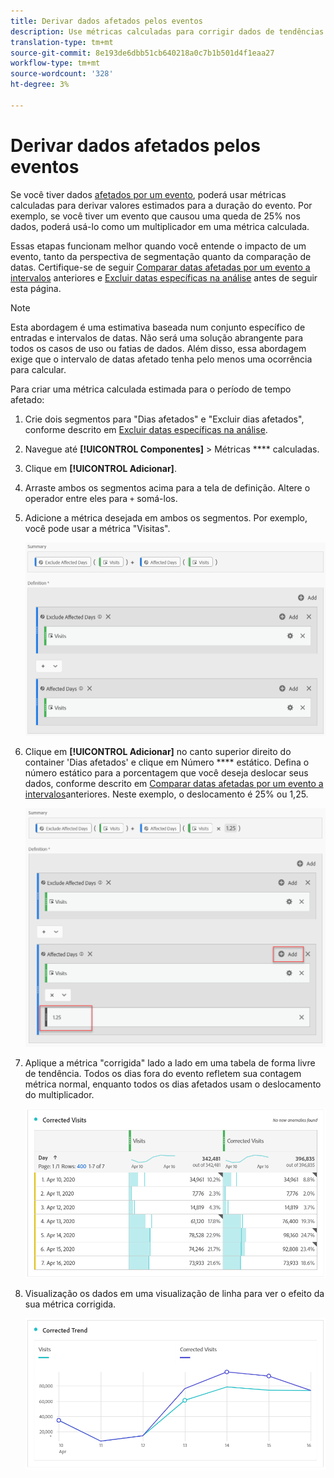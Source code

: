 ```yaml
---
title: Derivar dados afetados pelos eventos
description: Use métricas calculadas para corrigir dados de tendências afetados por um evento.
translation-type: tm+mt
source-git-commit: 8e193de6dbb51cb640218a0c7b1b501d4f1eaa27
workflow-type: tm+mt
source-wordcount: '328'
ht-degree: 3%

---
```



# Derivar dados afetados pelos eventos

Se você tiver dados [afetados por um evento](overview.md), poderá usar métricas calculadas para derivar valores estimados para a duração do evento. Por exemplo, se você tiver um evento que causou uma queda de 25% nos dados, poderá usá-lo como um multiplicador em uma métrica calculada.

Essas etapas funcionam melhor quando você entende o impacto de um evento, tanto da perspectiva de segmentação quanto da comparação de datas. Certifique-se de seguir [Comparar datas afetadas por um evento a intervalos](compare-dates.md) anteriores e [Excluir datas específicas na análise](segments.md) antes de seguir esta página.

>[!NOTE]
>
>Esta abordagem é uma estimativa baseada num conjunto específico de entradas e intervalos de datas. Não será uma solução abrangente para todos os casos de uso ou fatias de dados. Além disso, essa abordagem exige que o intervalo de datas afetado tenha pelo menos uma ocorrência para calcular.

Para criar uma métrica calculada estimada para o período de tempo afetado:

1. Crie dois segmentos para &quot;Dias afetados&quot; e &quot;Excluir dias afetados&quot;, conforme descrito em [Excluir datas específicas na análise](segments.md).
2. Navegue até **[!UICONTROL Componentes]** > Métricas **** calculadas.
3. Clique em **[!UICONTROL Adicionar]**.
4. Arraste ambos os segmentos acima para a tela de definição. Altere o operador entre eles para `+` somá-los.
5. Adicione a métrica desejada em ambos os segmentos. Por exemplo, você pode usar a métrica &quot;Visitas&quot;.

   ![Construtor de segmentos](assets/event_segment_builder.png)

6. Clique em **[!UICONTROL Adicionar]** no canto superior direito do container &#39;Dias afetados&#39; e clique em Número **** estático. Defina o número estático para a porcentagem que você deseja deslocar seus dados, conforme descrito em [Comparar datas afetadas por um evento a intervalos](compare-dates.md)anteriores. Neste exemplo, o deslocamento é 25% ou 1,25.

   ![Número estático](assets/event_static_number.png)

7. Aplique a métrica &quot;corrigida&quot; lado a lado em uma tabela de forma livre de tendência. Todos os dias fora do evento refletem sua contagem métrica normal, enquanto todos os dias afetados usam o deslocamento do multiplicador.

   ![Métrica corrigida](assets/event_corrected.png)

8. Visualização os dados em uma visualização de linha para ver o efeito da sua métrica corrigida.

   ![Linha corrigida](assets/event_line.png)
